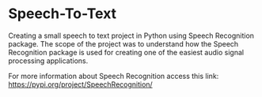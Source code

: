 # Speech-To-Text

Creating a small speech to text project in Python using Speech Recognition package.
The scope of the project was to understand how the Speech Recognition package is used for creating one of the easiest audio signal processing applications.

For more information about Speech Recognition access this link: https://pypi.org/project/SpeechRecognition/
